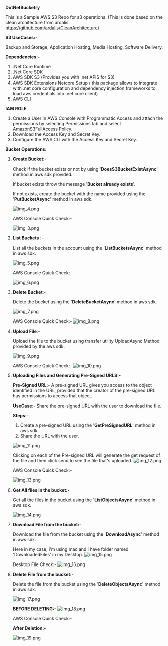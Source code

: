 **DotNetBucketry**

This is a Sample AWS S3 Repo for s3 operations. (This is done based on the clean architecture from ardalis. https://github.com/ardalis/CleanArchitecture)

**S3 UseCases:-**

Backup and Storage, Application Hosting, Media Hosting, Software Delivery.

**Dependencies:-**

1. .Net Core Runtime
2. .Net Core SDK
3. AWS SDK S3 (Provides you with .net APIS for S3)
4. AWS SDK Extensions Netcore Setup ( this package allows to integrate with .net core configuration and dependency injection frameworks to load aws credentials into .net core client)
5. AWS CLI

**IAM ROLE**

1. Create a User in AWS Console with Programmatic Access and attach the permissions by selecting Permissions tab and select AmazonS3FullAccess Policy. 
2. Download the Access Key and Secret Key.
3. Configure the AWS CLI with the Access Key and Secret Key.

**Bucket Operations:**
1. **Create Bucket**:-
      
    Check if the bucket exists or not by using '**DoesS3BucketExistAsync**' method in aws sdk provided.
   
    If bucket exists throw the message '**Bucket already exists**'.
   
    If not exists, create the bucket with the name provided using the '**PutBucketAsync**' method in aws sdk.
    
   ![img_4.png](images/img_4.png)
   
   AWS Console Quick Check:-

   ![img_3.png](images/img_3.png)
    

2. **List Buckets** :- 
   
    List all the buckets in the account using the '**ListBucketsAsync**' method in aws sdk.
    
    ![img_5.png](images/img_5.png)

   AWS Console Quick Check:-
   
   ![img_6.png](images/img_6.png)

3. **Delete Bucket**:- 
   
    Delete the bucket using the '**DeleteBucketAsync**' method in aws sdk.
    
    ![img_7.png](images/img_7.png)
    
    AWS Console Quick Check:-
    ![img_8.png](images/img_8.png)

4. **Upload File**:-
    
    Upload the file to the bucket using transfer utility UploadAsync Method provided by the aws sdk.
    
    ![img_9.png](images/img_9.png)
    
    AWS Console Quick Check:-
    ![img_10.png](images/img_10.png)


5. **Uploading Files and Generating Pre-Signed URLS:-**
    
    **Pre-Signed URL**:- A pre-signed URL gives you access to the object identified in the URL, provided that the creator of the pre-signed URL has permissions to access that object.
    
    **UseCase**:- Share the pre-signed URL with the user to download the file.
    
    **Steps**:- 
    
    1. Create a pre-signed URL using the '**GetPreSignedURL**' method in aws sdk.
    2. Share the URL with the user.
    
    ![img_11.png](images/img_11.png)
   
    Clicking on each of the Pre-signed URL will generate the get request of the file and then click send to see the file that's uploaded.
    ![img_12.png](images/img_12.png)
    
    AWS Console Quick Check:-
    
    ![img_13.png](images/img_13.png)

6. **Get All files in the bucket:-**
    
    Get all the files in the bucket using the '**ListObjectsAsync**' method in aws sdk.
    
    ![img_14.png](images/img_14.png)

7. **Download File from the bucket:-**
    
    Download the file from the bucket using the '**DownloadAsync**' method in aws sdk.

    Here in my case, i'm using mac and i have folder named 'DownloadedFiles' in my Desktop.
    ![img_15.png](images/img_15.png)
   
    Desktop File Check:-
     ![img_16.png](images/img_16.png)

8. **Delete File from the bucket:-**
        
     Delete the file from the bucket using the '**DeleteObjectsAsync**' method in aws sdk.
     

   ![img_17.png](images/img_17.png)   

   **BEFORE DELETING:-**
   ![img_18.png](images/img_18.png)
     
   AWS Console Quick Check:-
   
   **After Deletion:-**

   ![img_19.png](images/img_19.png)
   
